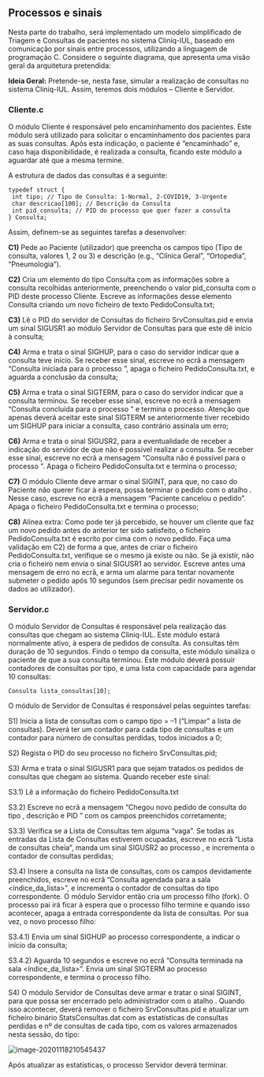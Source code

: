 ## Processos e sinais 

Nesta parte do trabalho, será implementado um modelo simplificado de Triagem e Consultas de pacientes no sistema Cliniq-IUL, baseado em comunicação por sinais entre processos, utilizando a linguagem de programação C. Considere o seguinte diagrama, que apresenta uma visão geral da arquitetura pretendida:



**Ideia Geral:** Pretende-se, nesta fase, simular a realização de consultas no sistema Cliniq-IUL. Assim, teremos dois módulos – Cliente e Servidor.

### Cliente.c

O módulo Cliente é responsável pelo encaminhamento dos pacientes. Este módulo será utilizado para solicitar o encaminhamento dos pacientes para as suas consultas. Após esta indicação, o paciente é “encaminhado” e, caso haja disponibilidade, é realizada a consulta, ficando este módulo a aguardar até que a mesma termine. 

A estrutura de dados das consultas é a seguinte:

```
typedef struct {
 int tipo; // Tipo de Consulta: 1-Normal, 2-COVID19, 3-Urgente
 char descricao[100]; // Descrição da Consulta
 int pid_consulta; // PID do processo que quer fazer a consulta
} Consulta;
```

Assim, definem-se as seguintes tarefas a desenvolver:

**C1)** Pede ao Paciente (utilizador) que preencha os campos tipo (Tipo de consulta, valores 1, 2 ou 3) e descrição (e.g., “Clínica Geral”, “Ortopedia”, “Pneumologia”). 

**C2)** Cria um elemento do tipo Consulta com as informações sobre a consulta recolhidas anteriormente, preenchendo o valor pid_consulta com o PID deste processo Cliente. Escreve as informações desse elemento Consulta criando um novo ficheiro de texto PedidoConsulta.txt; 

**C3)** Lê o PID do servidor de Consultas do ficheiro SrvConsultas.pid e envia um sinal SIGUSR1 ao módulo Servidor de Consultas para que este dê início à consulta; 

**C4)** Arma e trata o sinal SIGHUP, para o caso do servidor indicar que a consulta teve início. Se receber esse sinal, escreve no ecrã a mensagem “Consulta iniciada para o processo ”, apaga o ficheiro PedidoConsulta.txt, e aguarda a conclusão da consulta; 

**C5)** Arma e trata o sinal SIGTERM, para o caso do servidor indicar que a consulta terminou. Se receber esse sinal, escreve no ecrã a mensagem “Consulta concluída para o processo ” e termina o processo. Atenção que apenas deverá aceitar este sinal SIGTERM se anteriormente tiver recebido um SIGHUP para iniciar a consulta, caso contrário assinala um erro; 

**C6)** Arma e trata o sinal SIGUSR2, para a eventualidade de receber a indicação do servidor de que não é possível realizar a consulta. Se receber esse sinal, escreve no ecrã a mensagem “Consulta não é possível para o processo ”. Apaga o ficheiro PedidoConsulta.txt e termina o processo; 

**C7)** O módulo Cliente deve armar o sinal SIGINT, para que, no caso do Paciente não querer ficar à espera, possa terminar o pedido com o atalho . Nesse caso, escreve no ecrã a mensagem “Paciente cancelou o pedido”. Apaga o ficheiro PedidoConsulta.txt e termina o processo; 

**C8)** Alínea extra: Como pode ter já percebido, se houver um cliente que faz um novo pedido antes do anterior ter sido satisfeito, o ficheiro PedidoConsulta.txt é escrito por cima com o novo pedido. Faça uma validação em C2) de forma a que, antes de criar o ficheiro PedidoConsulta.txt, verifique se o mesmo já existe ou não. Se já existir, não cria o ficheiro nem envia o sinal SIGUSR1 ao servidor. Escreve antes uma mensagem de erro no ecrã, e arma um alarme para tentar novamente submeter o pedido após 10 segundos (sem precisar pedir novamente os dados ao utilizador).

### Servidor.c

O módulo Servidor de Consultas é responsável pela realização das consultas que chegam ao sistema Cliniq-IUL. Este módulo estará normalmente ativo, à espera de pedidos de consulta. As consultas têm duração de 10 segundos. Findo o tempo da consulta, este módulo sinaliza o paciente de que a sua consulta terminou. Este módulo deverá possuir contadores de consultas por tipo, e uma lista com capacidade para agendar 10 consultas:

```
Consulta lista_consultas[10];
```

O módulo de Servidor de Consultas é responsável pelas seguintes tarefas:

S1) Inicia a lista de consultas com o campo tipo = –1 (“Limpar” a lista de consultas). Deverá ter um contador para cada tipo de consultas e um contador para número de consultas perdidas, todos iniciados a 0; 

S2) Regista o PID do seu processo no ficheiro SrvConsultas.pid; 

S3) Arma e trata o sinal SIGUSR1 para que sejam tratados os pedidos de consultas que chegam ao sistema. Quando receber este sinal: 

S3.1) Lê a informação do ficheiro PedidoConsulta.txt 

S3.2) Escreve no ecrã a mensagem “Chegou novo pedido de consulta do tipo , descrição e PID ” com os campos preenchidos corretamente; 

S3.3) Verifica se a Lista de Consultas tem alguma “vaga”. Se todas as entradas da Lista de Consultas estiverem ocupadas, escreve no ecrã “Lista de consultas cheia”, manda um sinal SIGUSR2 ao processo , e incrementa o contador de consultas perdidas; 

S3.4) Insere a consulta na lista de consultas, com os campos devidamente preenchidos, escreve no ecrã “Consulta agendada para a sala <índice_da_lista>”, e incrementa o contador de consultas do tipo correspondente. O módulo Servidor então cria um processo filho (fork). O processo pai irá ficar à espera que o processo filho termine e quando isso acontecer, apaga a entrada correspondente da lista de consultas. Por sua vez, o novo processo filho: 

S3.4.1) Envia um sinal SIGHUP ao processo  correspondente, a indicar o início da consulta; 

S3.4.2) Aguarda 10 segundos e escreve no ecrã “Consulta terminada na sala <índice_da_lista>”. Envia um sinal SIGTERM ao processo  correspondente, e termina o processo filho. 

S4) O módulo Servidor de Consultas deve armar e tratar o sinal SIGINT, para que possa ser encerrado pelo administrador com o atalho . Quando isso acontecer, deverá remover o ficheiro SrvConsultas.pid e atualizar um ficheiro binário StatsConsultas.dat com as estatísticas de consultas perdidas e nº de consultas de cada tipo, com os valores armazenados nesta sessão, do tipo:

![image-20201118210545437](C:\Users\bphsa\AppData\Roaming\Typora\typora-user-images\image-20201118210545437.png)

Após atualizar as estatísticas, o processo Servidor deverá terminar.
